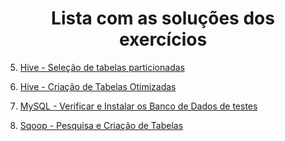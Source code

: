 <h1 align="center"> Lista com as soluções dos exercícios </h1>

05. [Hive - Seleção de tabelas particionadas](https://github.com/fernandadiasm/study/blob/main/big-data/solu%C3%A7%C3%A3o-exercicios/05-hive-selecao-de-tabelas-particionadas.sh)

06. [Hive - Criação de Tabelas Otimizadas](https://github.com/fernandadiasm/study/blob/main/big-data/solu%C3%A7%C3%A3o-exercicios/06-hive-criacao-de-tabelas-otimizadas.sh)

07. [MySQL - Verificar e Instalar os Banco de Dados de testes](https://github.com/fernandadiasm/study/blob/main/big-data/solu%C3%A7%C3%A3o-exercicios/07-mysql-verificar-e-instalar-os-bd-de-testes.sh)

08. [Sqoop -  Pesquisa e Criação de Tabelas](https://github.com/fernandadiasm/study/blob/main/big-data/solu%C3%A7%C3%A3o-exercicios/08-sqoop-pesquisa-e-criacao-de-tabelas.sh)
